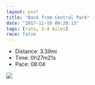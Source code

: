 ```yaml
---
layout: post
title: "Back from Central Park"
date: "2017-11-19 09:20:13"
tags: [runs, 3-4 miles]
race: false
---
```

<ul>
 <li>Distance: 3.39mi</li>
 <li>Time: 0h27m21s</li>
 <li>Pace: 08:04</li>
</ul>

<img src='https://maps.googleapis.com/maps/api/staticmap?maptype=roadmap&path=enc:ijzwF|vmbMjJjDhb@pYfDwGbNdAi@sDlAHtHxIpCUnI`EzB|D~QfLwDaOl@~E|Eo@xIfC|A{DdD~GbI~ExF?jI`Elm@la@&key=AIzaSyC1MId7bFpkLXNAaYhBSTb8jLyiSqzbDtM&size=800x800&markers=color:yellow|label:S|40.77237,-73.96735&markers=color:green|label:F|40.73843,-73.98330999999997'>
